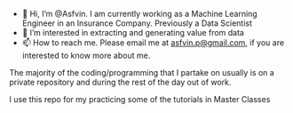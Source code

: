 - 👋 Hi, I’m @Asfvin. I am currently working as a Machine Learning Engineer in an Insurance Company. Previously a Data Scientist
- 👀 I’m interested in extracting and generating value from data
- 📫 How to reach me. Please email me at asfvin.p@gmail.com, if you are interested to know more about me. 

The majority of the coding/programming that I partake on usually is on a private repository and during the rest of the day out of work.

I use this repo for my practicing some of the tutorials in Master Classes

<!---
Asfvin/Asfvin is a ✨ special ✨ repository because its `README.md` (this file) appears on your GitHub profile.
You can click the Preview link to take a look at your changes.
--->
